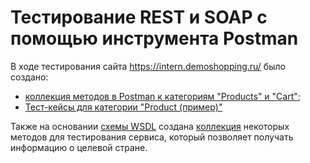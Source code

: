 # Тестирование REST и SOAP с помощью инструмента Postman

В ходе тестирования сайта https://intern.demoshopping.ru/ было создано:
 * [коллекция методов в Postman к категориям "Products" и "Cart"](https://www.postman.com/galactic-rocket-416971/workspace/test/collection/40968507-26411a7f-4f24-4560-af05-a42e9464292d?action=share&creator=40968507);
 * [Тест-кейсы для категории "Product (пример)"](https://docs.google.com/spreadsheets/d/15fH_Ft52hxNWzqmBsT8bPHxnl8G5L46dAnTZMeMDYF0/edit?usp=sharing)

Также на основании [схемы WSDL](http://webservices.oorsprong.org/websamples.countryinfo/CountryInfoService.wso?WSDL) создана [коллекция](https://elements.getpostman.com/redirect?entityId=40968507-37443b21-206c-449c-9091-4691be91fe41&entityType=collection) некоторых методов для тестирования сервиса, который позволяет получать информацию о целевой стране.
